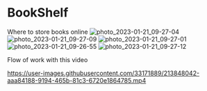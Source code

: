 # BookShelf
Where to store books online
![photo_2023-01-21_09-27-04](https://user-images.githubusercontent.com/33171889/213847015-f520cd36-b291-4d42-8f9a-986cb06e5444.jpg)
![photo_2023-01-21_09-27-09](https://user-images.githubusercontent.com/33171889/213847026-b4ca7ad7-e823-4c5b-b325-817596ced746.jpg)
![photo_2023-01-21_09-27-01](https://user-images.githubusercontent.com/33171889/213847035-e8544226-2950-4dfb-b143-8d35b5777380.jpg)
![photo_2023-01-21_09-26-55](https://user-images.githubusercontent.com/33171889/213847041-5366b183-9d61-4670-8c17-c9edcc2caabe.jpg)
![photo_2023-01-21_09-27-12](https://user-images.githubusercontent.com/33171889/213847046-52b3b8d9-044c-4976-8f1a-37108b959137.jpg)

Flow of work with this video


https://user-images.githubusercontent.com/33171889/213848042-aaa84188-9194-465b-81c3-6720e1864785.mp4

